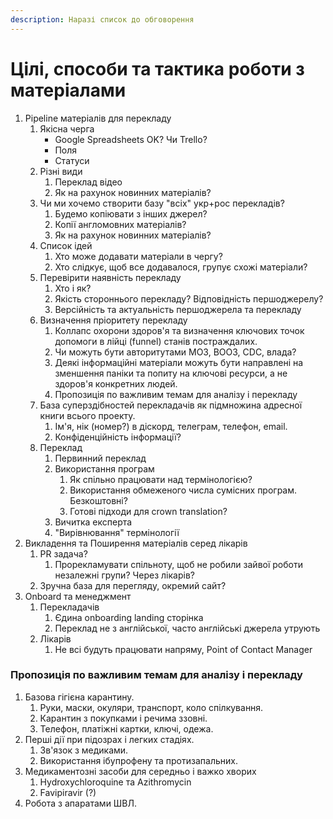 ```yaml
---
description: Наразі список до обговорення
---
```


# Цілі, способи та тактика роботи з матеріалами

1. Pipeline матеріалів для перекладу
   1. Якісна черга
      * Google Spreadsheets OK? Чи Trello?
      * Поля
      * Статуси
   2. Різні види
      1. Переклад відео
      2. Як на рахунок новинних матеріалів?
   3. Чи ми хочемо створити базу "всіх" укр+рос перекладів?
      1. Будемо копіювати з інших джерел?
      2. Копії англомовних матеріалів?
      3. Як на рахунок новинних матеріалів?
   4. Список ідей
      1. Хто може додавати матеріали в чергу?
      2. Хто слідкує, щоб все додавалося, групує схожі матеріали?
   5. Перевірити наявність перекладу
      1. Хто і як?
      2. Якість стороннього перекладу? Відповідність першоджерелу?
      3. Версійність та актуальність першоджерела та перекладу
   6. Визначення пріоритету перекладу
      1. Коллапс охорони здоров'я та визначення ключових точок допомоги в лійці \(funnel\) станів постраждалих. 
      2. Чи можуть бути авторитутами МОЗ, ВООЗ, CDC, влада?
      3. Деякі інформаційні матеріали можуть бути направлені на зменшення паніки та попиту на ключові ресурси, а не здоров'я конкретних людей.
      4. Пропозиція по важливим темам для аналізу і перекладу
   7. База суперздібностей перекладачів як підмножина адресної книги всього проекту.
      1. Ім'я, нік \(номер?\) в діскорд, телеграм, телефон, email.
      2. Конфіденційність інформації?
   8. Переклад
      1. Первинний переклад
      2. Використання програм
         1. Як спільно працювати над термінологією?
         2. Використання обмеженого числа сумісних програм. Безкоштовні?
         3. Готові підходи для crown translation?
      3. Вичитка експерта
      4. "Вирівнювання" термінології
2. Викладення та Поширення матеріалів серед лікарів
   1. PR задача?
      1. Прорекламувати спільноту, щоб не робили зайвої роботи незалежні групи? Через лікарів?
   2. Зручна база для перегляду, окремий сайт?
3. Onboard та менеджмент 
   1. Перекладачів
      1. Єдина onboarding landing сторінка
      2. Переклад не з англійської, часто англійські джерела утрують
   2. Лікарів
      1. Не всі будуть працювати напряму, Point of Contact Manager

### Пропозиція по важливим темам для аналізу і перекладу

1. Базова гігієна карантину.
   1. Руки, маски, окуляри, транспорт, коло спілкування.
   2. Карантин з покупками і речима ззовні.
   3. Телефон, платіжні картки, ключі, одежа. 
2. Перші дії при підозрах і легких стадіях.
   1. Зв'язок з медиками.
   2. Використання ібупрофену та протизапальних.
3. Медикаментозні засоби для середньо і важко хворих
   1. Hydroxychloroquine та Azithromycin
   2. Favipiravir \(?\)
4. Робота з апаратами ШВЛ.

